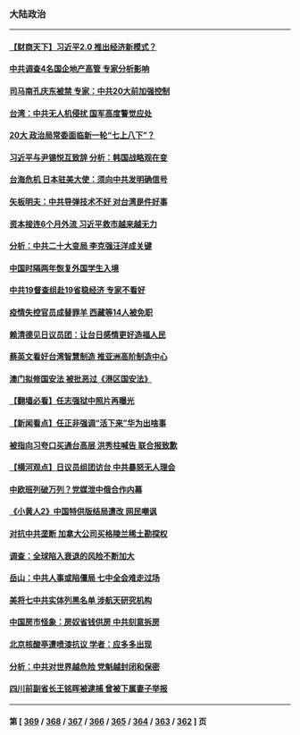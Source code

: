 ### 大陆政治
---
#### [【财商天下】习近平2.0 推出经济新模式？](../../pages/ncid277/n13809328.md) 
#### [中共调查4名国企地产高管 专家分析影响](../../pages/ncid277/n13809372.md) 
#### [司马南孔庆东被禁 专家：中共20大前加强控制](../../pages/ncid277/n13809329.md) 
#### [台湾：中共无人机侵扰 国军高度警觉应处](../../pages/ncid277/n13809026.md) 
#### [20大 政治局常委面临新一轮“七上八下”？](../../pages/ncid277/n13809294.md) 
#### [习近平与尹锡悦互致辞 分析：韩国战略观在变](../../pages/ncid277/n13809249.md) 
#### [台海危机 日本驻美大使：须向中共发明确信号](../../pages/ncid277/n13809271.md) 
#### [矢板明夫：中共导弹技术不好 对台湾是件好事](../../pages/ncid277/n13808945.md) 
#### [资本接连6个月外流 习近平救市越来越无力](../../pages/ncid277/n13809117.md) 
#### [分析：中共二十大变局 李克强汪洋成关键](../../pages/ncid277/n13809019.md) 
#### [中国时隔两年恢复外国学生入境](../../pages/ncid277/n13809012.md) 
#### [中共19督查组赴19省稳经济 专家不看好](../../pages/ncid277/n13809003.md) 
#### [疫情失控官员成替罪羊  西藏等14人被免职](../../pages/ncid277/n13808797.md) 
#### [赖清德见日议员团：让台日感情更好造福人民](../../pages/ncid277/n13808961.md) 
#### [蔡英文看好台湾智慧制造 推亚洲高阶制造中心](../../pages/ncid277/n13808829.md) 
#### [澳门拟修国安法 被批恶过《港区国安法》](../../pages/ncid277/n13808847.md) 
#### [【翻墙必看】任志强狱中照片再曝光](../../pages/ncid277/n13808844.md) 
#### [【新闻看点】任正非强调“活下来”华为出啥事](../../pages/ncid277/n13807979.md) 
#### [被指向习夸口买通台高层 洪秀柱喊告 联合报致歉](../../pages/ncid277/n13808657.md) 
#### [【横河观点】日议员组团访台 中共暴怒无人理会](../../pages/ncid277/n13808647.md) 
#### [中欧班列破万列？党媒泄中俄合作内幕](../../pages/ncid277/n13807912.md) 
#### [《小黄人2》中国特供版结局遭改 网民嘲讽](../../pages/ncid277/n13808563.md) 
#### [对抗中共垄断 加拿大公司买格陵兰稀土勘探权](../../pages/ncid277/n13808491.md) 
#### [调查：全球陷入衰退的风险不断加大](../../pages/ncid277/n13808549.md) 
#### [岳山：中共人事或陷僵局 七中全会难走过场](../../pages/ncid277/n13808465.md) 
#### [美将七中共实体列黑名单 涉航天研究机构](../../pages/ncid277/n13808533.md) 
#### [中国房市怪象：房奴省钱供房 中共刻意拆房](../../pages/ncid277/n13808524.md) 
#### [北京核酸亭遭喷漆抗议 学者：应多多出现](../../pages/ncid277/n13808352.md) 
#### [分析：中共对世界越危险 党魁越封闭和保密](../../pages/ncid277/n13807964.md) 
#### [四川前副省长王铭晖被逮捕 曾被下属妻子举报](../../pages/ncid277/n13808400.md) 

---
#### 第 [ [369](./369.md) / [368](./368.md) / [367](./367.md) / [366](./366.md) / [365](./365.md) / [364](./364.md) / [363](./363.md) / [362](./362.md) ] 页

